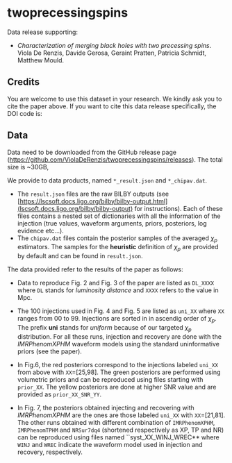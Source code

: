 # twoprecessingspins

Data release supporting:

- _Characterization of merging black holes with two precessing spins_. Viola De Renzis, Davide Gerosa, Geraint Pratten, Patricia Schmidt, Matthew Mould.

## Credits

You are welcome to use this dataset in your research. We kindly ask you to cite the paper above. If you want to cite this data release specifically, the DOI code is:


## Data

Data need to be downloaded from the GitHub release page (https://github.com/ViolaDeRenzis/twoprecessingspins/releases). The total size is ~30GB,

We provide to data products, named `*_result.json` and `*_chipav.dat`. 

- The `result.json` files are the raw BILBY outputs (see [https://lscsoft.docs.ligo.org/bilby/bilby-output.html](lscsoft.docs.ligo.org/bilby/bilby-output) for instructions). Each of these files contains a nested set of dictionaries with all the information of the injection (true values, waveform arguments, priors, posteriors, log evidence etc...). 
- The `chipav.dat` files contain the posterior samples of the averaged $\chi_{p}$ estimators. The samples for the  **heuristic** definition of $\chi_{p}$  are provided by default and can be found in `result.json`.

The data provided refer to the results of the paper as follows:

- Data to reproduce Fig. 2 and Fig. 3 of the paper are listed as `DL_XXXX` where `DL` stands for *luminosity distance* and `XXXX` refers to the value in Mpc.

- The 100 injections used in Fig. 4 and Fig. 5 are listed as `uni_XX` where `XX` ranges from 00 to 99. Injections are sorted in in ascendig order of $\chi_{p}$. The prefix **uni** stands for *uniform* because of our targeted $\chi_{p}$ distribution. For all these runs, injection and recovery are done with the *IMRPhenomXPHM* waveform models using the standard uninformative priors (see the paper).

- In Fig.6, the red posteriors correspond to the injections labeled `uni_XX` from above with `XX`=[25,98]. The green posteriors are performed using volumetric priors and can be reproduced using files starting with `prior_XX`. The yellow posteriors are done at higher SNR value and are provided as `prior_XX_SNR_YY`. 

- In Fig. 7, the posteriors obtained injecting and recovering with *IMRPhenomXPHM* are the ones are those labeled `uni_XX` with `XX`=[21,81]. The other runs obtained with different combination of `IMRPhenomXPHM`, `IMRPhenomTPHM` and `NRSur7dq4` (shortened respectively as XP, TP and NR) can be reproduced using files named ``syst_XX_WINJ_WREC** where `WINJ` and `WREC` indicate the waveform model used in injection and recovery, respectively.



